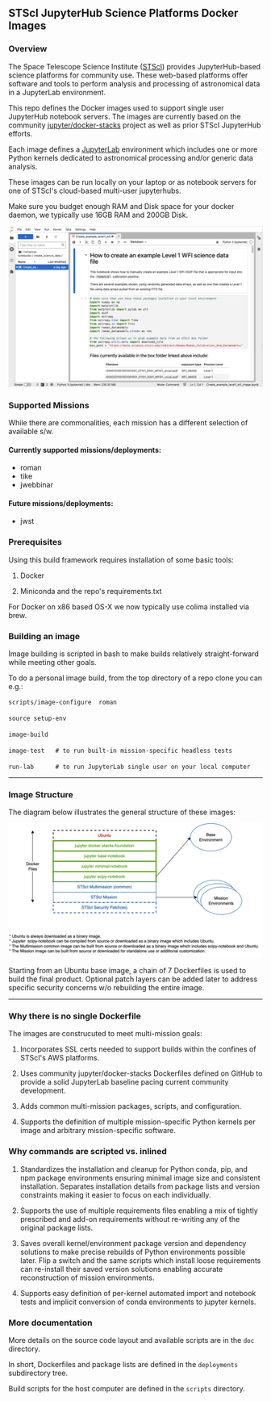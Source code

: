 
## STScI JupyterHub Science Platforms Docker Images

### Overview

The Space Telescope Science Institute
([STScI](https://www.stsci.edu/)) provides JupyterHub-based science
platforms for community use.  These web-based platforms offer software
and tools to perform analysis and processing of astronomical data in a JupyterLab environment.

This repo defines the Docker images used to support single user JupyterHub notebook servers.  The images are currently based on the community [jupyter/docker-stacks](https://github.com/jupyter/docker-stacks)
 project as well as prior STScI JupyterHub efforts.

Each image defines a [JupyterLab](https://jupyter.org/) environment which includes one or more Python kernels dedicated to astronomical processing and/or generic data analysis.

These images can be run locally on your laptop or as notebook servers for one of STScI's cloud-based multi-user jupyterhubs.

Make sure you budget enough RAM and Disk space for your docker daemon, we typically use 16GB RAM and 200GB Disk.

![Image and Dockerfile Structure](doc/JupyterLab.png)

### Supported Missions

While there are commonalities, each mission has a different selection of
available s/w.

#### Currently supported missions/deployments:

- roman
- tike
- jwebbinar

#### Future missions/deployments:

- jwst

### Prerequisites

Using this build framework requires installation of some basic tools:

1. Docker

2. Miniconda and the repo's requirements.txt

For Docker on x86 based OS-X we now typically use colima installed via brew.

### Building an image

Image building is scripted in bash to make builds relatively straight-forward while meeting other goals.

To do a personal image build, from the top directory of a repo clone you can
e.g.:

```
scripts/image-configure  roman

source setup-env

image-build

image-test   # to run built-in mission-specific headless tests

run-lab      # to run JupyterLab single user on your local computer
```


---
### Image Structure

The diagram below illustrates the general structure of these images:

![Image and Dockerfile Structure](doc/image-structure.png)

Starting from an Ubuntu base image, a chain of 7 Dockerfiles is used to build the final product.  Optional patch layers can be added later to address specific security concerns w/o rebuilding the entire image.

---

### Why there is no single Dockerfile

The images are construcuted to meet multi-mission goals:

1. Incorporates SSL certs needed to support builds within the confines of STScI's AWS platforms.

2. Uses community jupyter/docker-stacks Dockerfiles defined on GitHub to provide a solid JupyterLab baseline pacing current community development.

3. Adds common multi-mission packages, scripts, and configuration.

4. Supports the definition of multiple mission-specific Python kernels per image and arbitrary mission-specific software.

### Why commands are scripted vs. inlined

1. Standardizes the installation and cleanup for Python conda, pip, and npm package environments ensuring minimal image size and consistent installation.  Separates installation details from package lists and version constraints making it easier to focus on each individually.

2. Supports the use of multiple requirements files enabling a mix of tightly prescribed and add-on requirements without re-writing any of the original package lists.

3. Saves overall kernel/environment package version and dependency solutions to make precise rebuilds of Python environments possible later.    Flip a switch and the same scripts which install loose requirements can re-install their saved version solutions enabling accurate reconstruction of mission environments.

4. Supports easy definition of per-kernel automated import and notebook tests and implicit conversion of conda environments to jupyter kernels.

### More documentation

More details on the source code layout and available scripts are in the `doc` directory.

In short,  Dockerfiles and package lists are defined in the `deployments` subdirectory tree.

Build scripts for the host computer are defined in the `scripts` directory.
